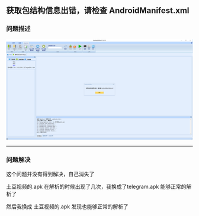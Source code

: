 ## 获取包结构信息出错，请检查 AndroidManifest.xml

### 问题描述

![15](media/15.png)

---

### 问题解决

这个问题并没有得到解决，自己消失了

土豆视频的.apk 在解析的时候出现了几次，我换成了telegram.apk 能够正常的解析了

然后我换成 土豆视频的.apk 发现也能够正常的解析了